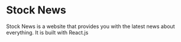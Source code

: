 # Stock News
 Stock News is a website that provides you with the latest news about everything. It is built with React.js
